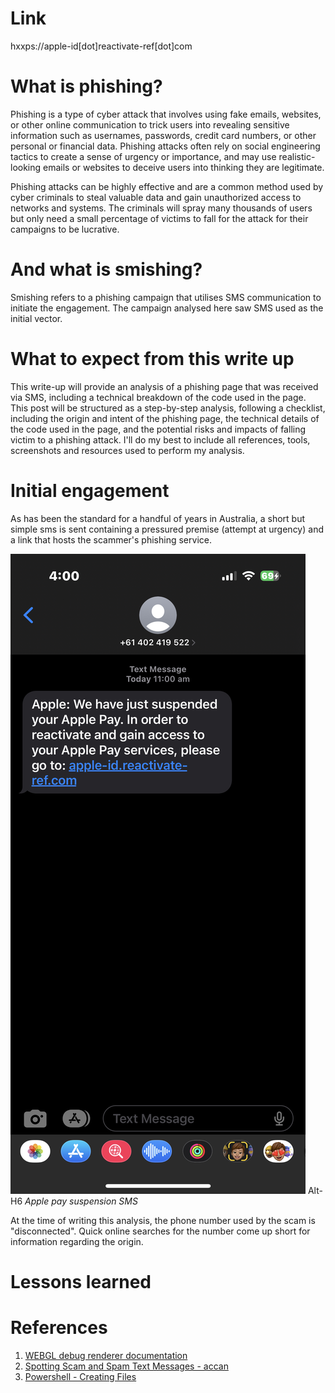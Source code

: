 # Link
hxxps://apple-id[dot]reactivate-ref[dot]com

# What is phishing?
Phishing is a type of cyber attack that involves using fake emails, websites, or other online communication to trick users into revealing sensitive information such as usernames, passwords, credit card numbers, or other personal or financial data. Phishing attacks often rely on social engineering tactics to create a sense of urgency or importance, and may use realistic-looking emails or websites to deceive users into thinking they are legitimate. 

Phishing attacks can be highly effective and are a common method used by cyber criminals to steal valuable data and gain unauthorized access to networks and systems. The criminals will spray many thousands of users but only need a small percentage of victims to fall for the attack for their campaigns to be lucrative.

# And what is smishing?
Smishing refers to a phishing campaign that utilises SMS communication to initiate the engagement. The campaign analysed here saw SMS used as the initial vector.

# What to expect from this write up
This write-up will provide an analysis of a phishing page that was received via SMS, including a technical breakdown of the code used in the page. This post will be structured as a step-by-step analysis, following a checklist, including the origin and intent of the phishing page, the technical details of the code used in the page, and the potential risks and impacts of falling victim to a phishing attack. I'll do my best to include all references, tools, screenshots and resources used to perform my analysis.

# Initial engagement
As has been the standard for a handful of years in Australia, a short but simple sms is sent containing a pressured premise (attempt at urgency) and a link that hosts the scammer's phishing service. 

![iPhone sms smishing text message scam attempt](images/sms-initial-applepay.jpg)
Alt-H6 *Apple pay suspension SMS*

At the time of writing this analysis, the phone number used by the scam is "disconnected". Quick online searches for the number come up short for information regarding the origin.


# Lessons learned


# References
1. [WEBGL debug renderer documentation](https://developer.mozilla.org/en-US/docs/Web/API/WEBGL_debug_renderer_info)
2. [Spotting Scam and Spam Text Messages - accan](https://accan.org.au/media-centre/hot-issues-blog/1935-stopping-spam-text-messages)
3. [Powershell - Creating Files](https://techgenix.com/creating-files-and-folders-powershell-the-easy-way/)